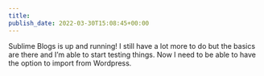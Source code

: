 ```yaml
---
title: 
publish_date: 2022-03-30T15:08:45+00:00
---
```


Sublime Blogs is up and running! I still have a lot more to do but the basics are there and I’m able to start testing things. Now I need to be able to have the option to import from Wordpress.

